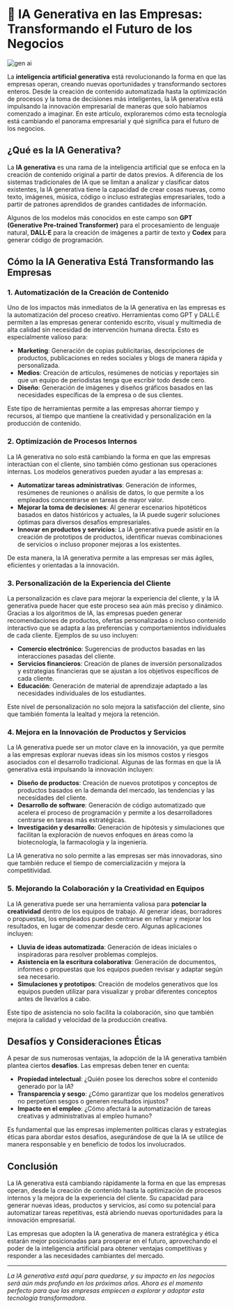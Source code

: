 # 🤖 IA Generativa en las Empresas: Transformando el Futuro de los Negocios

![gen ai](https://prolifics.com/us/wp-content/uploads/sites/2/2023/10/WB_GenAI_Basics_265266242_1200x668.png)


La **inteligencia artificial generativa** está revolucionando la forma en que las empresas operan, creando nuevas oportunidades y transformando sectores enteros. Desde la creación de contenido automatizada hasta la optimización de procesos y la toma de decisiones más inteligentes, la IA generativa está impulsando la innovación empresarial de maneras que solo habíamos comenzado a imaginar. En este artículo, exploraremos cómo esta tecnología está cambiando el panorama empresarial y qué significa para el futuro de los negocios.

## ¿Qué es la IA Generativa?

La **IA generativa** es una rama de la inteligencia artificial que se enfoca en la creación de contenido original a partir de datos previos. A diferencia de los sistemas tradicionales de IA que se limitan a analizar y clasificar datos existentes, la IA generativa tiene la capacidad de crear cosas nuevas, como texto, imágenes, música, código o incluso estrategias empresariales, todo a partir de patrones aprendidos de grandes cantidades de información.

Algunos de los modelos más conocidos en este campo son **GPT (Generative Pre-trained Transformer)** para el procesamiento de lenguaje natural, **DALL·E** para la creación de imágenes a partir de texto y **Codex** para generar código de programación.

## Cómo la IA Generativa Está Transformando las Empresas

### 1. **Automatización de la Creación de Contenido**

Uno de los impactos más inmediatos de la IA generativa en las empresas es la automatización del proceso creativo. Herramientas como GPT y DALL·E permiten a las empresas generar contenido escrito, visual y multimedia de alta calidad sin necesidad de intervención humana directa. Esto es especialmente valioso para:

- **Marketing**: Generación de copias publicitarias, descripciones de productos, publicaciones en redes sociales y blogs de manera rápida y personalizada.
- **Medios**: Creación de artículos, resúmenes de noticias y reportajes sin que un equipo de periodistas tenga que escribir todo desde cero.
- **Diseño**: Generación de imágenes y diseños gráficos basados en las necesidades específicas de la empresa o de sus clientes.

Este tipo de herramientas permite a las empresas ahorrar tiempo y recursos, al tiempo que mantiene la creatividad y personalización en la producción de contenido.

### 2. **Optimización de Procesos Internos**

La IA generativa no solo está cambiando la forma en que las empresas interactúan con el cliente, sino también cómo gestionan sus operaciones internas. Los modelos generativos pueden ayudar a las empresas a:

- **Automatizar tareas administrativas**: Generación de informes, resúmenes de reuniones o análisis de datos, lo que permite a los empleados concentrarse en tareas de mayor valor.
- **Mejorar la toma de decisiones**: Al generar escenarios hipotéticos basados en datos históricos y actuales, la IA puede sugerir soluciones óptimas para diversos desafíos empresariales.
- **Innovar en productos y servicios**: La IA generativa puede asistir en la creación de prototipos de productos, identificar nuevas combinaciones de servicios o incluso proponer mejoras a los existentes.

De esta manera, la IA generativa permite a las empresas ser más ágiles, eficientes y orientadas a la innovación.

### 3. **Personalización de la Experiencia del Cliente**

La personalización es clave para mejorar la experiencia del cliente, y la IA generativa puede hacer que este proceso sea aún más preciso y dinámico. Gracias a los algoritmos de IA, las empresas pueden generar recomendaciones de productos, ofertas personalizadas o incluso contenido interactivo que se adapta a las preferencias y comportamientos individuales de cada cliente. Ejemplos de su uso incluyen:

- **Comercio electrónico**: Sugerencias de productos basadas en las interacciones pasadas del cliente.
- **Servicios financieros**: Creación de planes de inversión personalizados y estrategias financieras que se ajustan a los objetivos específicos de cada cliente.
- **Educación**: Generación de material de aprendizaje adaptado a las necesidades individuales de los estudiantes.

Este nivel de personalización no solo mejora la satisfacción del cliente, sino que también fomenta la lealtad y mejora la retención.

### 4. **Mejora en la Innovación de Productos y Servicios**

La IA generativa puede ser un motor clave en la innovación, ya que permite a las empresas explorar nuevas ideas sin los mismos costos y riesgos asociados con el desarrollo tradicional. Algunas de las formas en que la IA generativa está impulsando la innovación incluyen:

- **Diseño de productos**: Creación de nuevos prototipos y conceptos de productos basados en la demanda del mercado, las tendencias y las necesidades del cliente.
- **Desarrollo de software**: Generación de código automatizado que acelera el proceso de programación y permite a los desarrolladores centrarse en tareas más estratégicas.
- **Investigación y desarrollo**: Generación de hipótesis y simulaciones que facilitan la exploración de nuevos enfoques en áreas como la biotecnología, la farmacología y la ingeniería.

La IA generativa no solo permite a las empresas ser más innovadoras, sino que también reduce el tiempo de comercialización y mejora la competitividad.

### 5. **Mejorando la Colaboración y la Creatividad en Equipos**

La IA generativa puede ser una herramienta valiosa para **potenciar la creatividad** dentro de los equipos de trabajo. Al generar ideas, borradores o propuestas, los empleados pueden centrarse en refinar y mejorar los resultados, en lugar de comenzar desde cero. Algunas aplicaciones incluyen:

- **Lluvia de ideas automatizada**: Generación de ideas iniciales o inspiradoras para resolver problemas complejos.
- **Asistencia en la escritura colaborativa**: Generación de documentos, informes o propuestas que los equipos pueden revisar y adaptar según sea necesario.
- **Simulaciones y prototipos**: Creación de modelos generativos que los equipos pueden utilizar para visualizar y probar diferentes conceptos antes de llevarlos a cabo.

Este tipo de asistencia no solo facilita la colaboración, sino que también mejora la calidad y velocidad de la producción creativa.

## Desafíos y Consideraciones Éticas

A pesar de sus numerosas ventajas, la adopción de la IA generativa también plantea ciertos **desafíos**. Las empresas deben tener en cuenta:

- **Propiedad intelectual**: ¿Quién posee los derechos sobre el contenido generado por la IA?
- **Transparencia y sesgo**: ¿Cómo garantizar que los modelos generativos no perpetúen sesgos o generen resultados injustos?
- **Impacto en el empleo**: ¿Cómo afectará la automatización de tareas creativas y administrativas al empleo humano?

Es fundamental que las empresas implementen políticas claras y estrategias éticas para abordar estos desafíos, asegurándose de que la IA se utilice de manera responsable y en beneficio de todos los involucrados.

## Conclusión

La IA generativa está cambiando rápidamente la forma en que las empresas operan, desde la creación de contenido hasta la optimización de procesos internos y la mejora de la experiencia del cliente. Su capacidad para generar nuevas ideas, productos y servicios, así como su potencial para automatizar tareas repetitivas, está abriendo nuevas oportunidades para la innovación empresarial.

Las empresas que adopten la IA generativa de manera estratégica y ética estarán mejor posicionadas para prosperar en el futuro, aprovechando el poder de la inteligencia artificial para obtener ventajas competitivas y responder a las necesidades cambiantes del mercado.

---

*La IA generativa está aquí para quedarse, y su impacto en los negocios será aún más profundo en los próximos años. Ahora es el momento perfecto para que las empresas empiecen a explorar y adoptar esta tecnología transformadora.*
